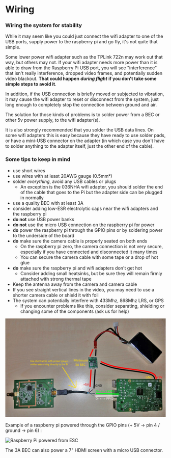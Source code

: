 # Wiring

### Wiring the system for stability

While it may seem like you could just connect the wifi adapter to one of the USB ports, supply power to the raspberry pi and go fly, it's not quite that simple.

Some lower power wifi adapter such as the TPLink 722n may work out that way, but others may not. If your wifi adapter needs more power than it is able to draw from the Raspberry Pi USB port, you will see "interference" that isn't really interference, dropped video frames, and potentially sudden video blackout. **That could happen** _**during flight**_ **if you don't take some simple steps to avoid it**.

In addition, if the USB connection is briefly moved or subjected to vibration, it may cause the wifi adapter to reset or disconnect from the system, just long enough to completely stop the connection between ground and air.

The solution for those kinds of problems is to solder power from a BEC or other 5v power supply, to the wifi adapter\(s\).

It is also strongly recommended that you solder the USB data lines. On some wifi adapters this is easy because they have ready to use solder pads, or have a mini-USB connector on the adapter \(in which case you don't have to solder anything to the adapter itself, just the other end of the cable\).

### Some tips to keep in mind

* use short wires
* use wires with at least 20AWG gauge \(0.5mm²\)
* solder _everything_, avoid any USB cables or plugs
  * An exception is the 036NHA wifi adapter, you should solder the end of the cable that goes to the Pi but the adapter side can be plugged in normally
* use a quality BEC with at least 3A
* consider adding low-ESR electrolytic caps near the wifi adapters and the raspberry pi
* **do not** use USB power banks
* **do not** use the micro USB connection on the raspberry pi for power
* **do** power the raspberry pi through the GPIO pins or by soldering power to the underside of the board
* **do** make sure the camera cable is properly seated on both ends
  * On the raspberry pi zero, the camera connection is not very secure, especially if you have connected and disconnected it many times
  * You can secure the camera cable with some tape or a drop of hot glue
* **do** make sure the raspberry pi and wifi adapters don't get hot
  * Consider adding small heatsinks, but be sure they will remain firmly attached with strong thermal tape
* Keep the antenna away from the camera and camera cable
* If you see straight vertical lines in the video, you may need to use a shorter camera cable or shield it with foil
* The system can potentially interfere with 433Mhz, 868Mhz LRS, or GPS
  * If you encounter problems like this, consider separating, shielding or changing some of the components \(ask us for help\)

   

![Powering the Raspberry Pi and the WiFi card from the ESC](../.gitbook/assets/image%20%283%29.png)

Example of a raspberry pi powered through the GPIO pins \(+ 5V -&gt; pin 4 / ground -&gt; pin 6\) :

![Raspberry Pi powered from ESC](https://github.com/OpenHD/Open.HD/raw/master/wiki-content/Hardware_Propper%20Wiring/Yes21_groundPi_power_wiring.jpg)

The 3A BEC can also power a 7" HDMI screen with a micro USB connector.


